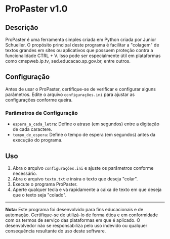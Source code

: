 # ProPaster v1.0

## Descrição
ProPaster é uma ferramenta simples criada em Python criada por Junior Schueller. O propósito principal deste programa é facilitar a "colagem" de textos grandes em sites ou aplicativos que possuem proteção contra a funcionalidade CTRL + V. Isso pode ser especialmente útil em plataformas como cmspweb.ip.tv, sed.educacao.sp.gov.br, entre outros.

## Configuração
Antes de usar o ProPaster, certifique-se de verificar e configurar alguns parâmetros. Edite o arquivo `configurações.ini` para ajustar as configurações conforme queira.

### Parâmetros de Configuração
- `espera_a_cada_letra`: Define o atraso (em segundos) entre a digitação de cada caractere.
- `tempo_de_espera`: Define o tempo de espera (em segundos) antes da execução do programa.

## Uso
1. Abra o arquivo `configurações.ini` e ajuste os parâmetros conforme necessário.
2. Abra o arquivo `texto.txt` e insira o texto que deseja "colar".
3. Execute o programa ProPaster.
4. Aperte qualquer tecla e vá rapidamente a caixa de texto em que deseja que o texto seja "colado".

---

**Nota:** Este programa foi desenvolvido para fins educacionais e de automação. Certifique-se de utilizá-lo de forma ética e em conformidade com os termos de serviço das plataformas em que é aplicado. O desenvolvedor não se responsabiliza pelo uso indevido ou qualquer consequência resultante do uso deste software.
